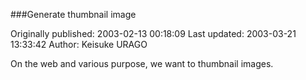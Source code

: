 ###Generate thumbnail image

Originally published: 2003-02-13 00:18:09
Last updated: 2003-03-21 13:33:42
Author: Keisuke URAGO

On the web and various purpose, we want to thumbnail images.